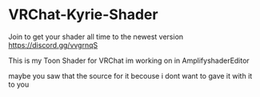# VRChat-Kyrie-Shader


Join to get your shader all time to the newest version
https://discord.gg/vvgrnqS


This is my Toon Shader for VRChat im working on in AmplifyshaderEditor


maybe you saw that the source for it becouse i dont want to gave it with it
to you
